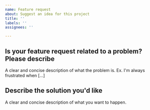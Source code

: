 ```yaml
---
name: Feature request
about: Suggest an idea for this project
title: ''
labels: ''
assignees: ''

---
```


## Is your feature request related to a problem? Please describe

A clear and concise description of what the problem is. Ex. I'm always frustrated when \[...]

## Describe the solution you'd like

A clear and concise description of what you want to happen.
